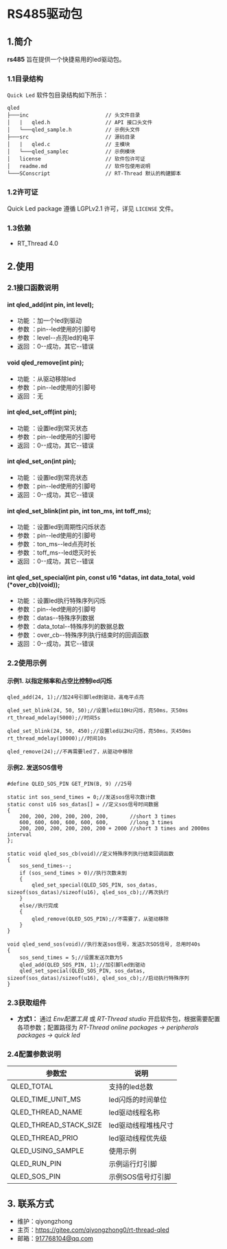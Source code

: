 ﻿# RS485驱动包

## 1.简介

**rs485** 旨在提供一个快捷易用的led驱动包。

### 1.1目录结构

`Quick Led` 软件包目录结构如下所示：

``` 
qled
├───inc   						// 头文件目录
│   |   qled.h            		// API 接口头文件
│   └───qled_sample.h     		// 示例头文件
├───src                   		// 源码目录
│   |   qled.c            		// 主模块
│   └───qled_samplec  			// 示例模块
│	license  					// 软件包许可证
│	readme.md					// 软件包使用说明
└───SConscript					// RT-Thread 默认的构建脚本
```

### 1.2许可证

Quick Led package 遵循 LGPLv2.1 许可，详见 `LICENSE` 文件。

### 1.3依赖

- RT_Thread 4.0

## 2.使用

### 2.1接口函数说明

#### int qled_add(int pin, int level);
- 功能 ：加一个led到驱动
- 参数 ：pin--led使用的引脚号
- 参数 ：level--点亮led的电平
- 返回 ：0--成功，其它--错误

#### void qled_remove(int pin);
- 功能 ：从驱动移除led
- 参数 ：pin--led使用的引脚号
- 返回 ：无

#### int qled_set_off(int pin);
- 功能 ：设置led到常灭状态
- 参数 ：pin--led使用的引脚号
- 返回 ：0--成功，其它--错误

#### int qled_set_on(int pin);
- 功能 ：设置led到常亮状态
- 参数 ：pin--led使用的引脚号
- 返回 ：0--成功，其它--错误

#### int qled_set_blink(int pin, int ton_ms, int toff_ms);
- 功能 ：设置led到周期性闪烁状态
- 参数 ：pin--led使用的引脚号
- 参数 ：ton_ms--led点亮时长
- 参数 ：toff_ms--led熄灭时长
- 返回 ：0--成功，其它--错误

#### int qled_set_special(int pin, const u16 *datas, int data_total, void (*over_cb)(void));
- 功能 ：设置led执行特殊序列闪烁
- 参数 ：pin--led使用的引脚号
- 参数 ：datas--特殊序列数据
- 参数 ：data_total--特殊序列的数据总数
- 参数 ：over_cb--特殊序列执行结束时的回调函数
- 返回 ：0--成功，其它--错误

### 2.2使用示例

#### 示例1. 以指定频率和占空比控制led闪烁

```
qled_add(24, 1);//加24号引脚led到驱动，高电平点亮

qled_set_blink(24, 50, 50);//设置led以10Hz闪烁，亮50ms，灭50ms
rt_thread_mdelay(5000);//时间5s

qled_set_blink(24, 50, 450);//设置led以2Hz闪烁，亮50ms，灭450ms
rt_thread_mdelay(10000);//时间10s

qled_remove(24);//不再需要led了，从驱动中移除
```

#### 示例2. 发送SOS信号

```
#define QLED_SOS_PIN GET_PIN(B, 9) //25号

static int sos_send_times = 0;//发送sos信号次数计数
static const u16 sos_datas[] = //定义sos信号时间数据
{
    200, 200, 200, 200, 200, 200,       //short 3 times
    600, 600, 600, 600, 600, 600,       //long 3 times
    200, 200, 200, 200, 200, 200 + 2000 //short 3 times and 2000ms interval
};

static void qled_sos_cb(void)//定义特殊序列执行结束回调函数
{
    sos_send_times--;
    if (sos_send_times > 0)//执行次数未到
    {
        qled_set_special(QLED_SOS_PIN, sos_datas, sizeof(sos_datas)/sizeof(u16), qled_sos_cb);//再次执行
    }
    else//执行完成
    {
        qled_remove(QLED_SOS_PIN);//不需要了，从驱动移除
    }
}

void qled_send_sos(void)//执行发送sos信号，发送5次SOS信号, 总用时40s
{
    sos_send_times = 5;//设置发送次数为5
    qled_add(QLED_SOS_PIN, 1);//加引脚led到驱动
    qled_set_special(QLED_SOS_PIN, sos_datas, sizeof(sos_datas)/sizeof(u16), qled_sos_cb);//启动执行特殊序列
}
```

### 2.3获取组件

- **方式1：**
通过 *Env配置工具* 或 *RT-Thread studio* 开启软件包，根据需要配置各项参数；配置路径为 *RT-Thread online packages -> peripherals packages -> quick led* 


### 2.4配置参数说明

| 参数宏 | 说明 |
| ---- | ---- |
| QLED_TOTAL 				| 支持的led总数
| QLED_TIME_UNIT_MS 		| led闪烁的时间单位
| QLED_THREAD_NAME 			| led驱动线程名称
| QLED_THREAD_STACK_SIZE 	| led驱动线程堆栈尺寸
| QLED_THREAD_PRIO 			| led驱动线程优先级
| QLED_USING_SAMPLE 		| 使用示例
| QLED_RUN_PIN 				| 示例运行灯引脚 
| QLED_SOS_PIN 				| 示例SOS信号灯引脚

## 3. 联系方式

* 维护：qiyongzhong
* 主页：https://gitee.com/qiyongzhong0/rt-thread-qled
* 邮箱：917768104@qq.com
